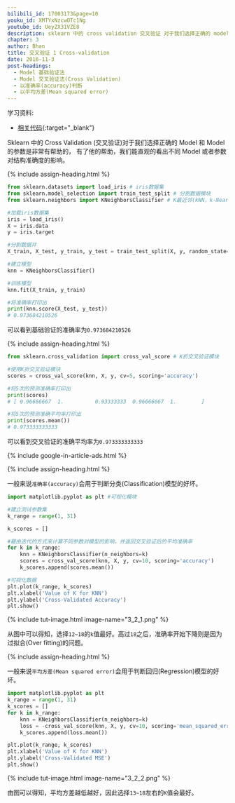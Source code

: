 ```yaml
---
bilibili_id: 17003173&page=10
youku_id: XMTYxNzcwOTc1Ng
youtube_id: UeyZX31VZE8
description: sklearn 中的 cross validation 交叉验证 对于我们选择正确的 model 和model 的参数是非常有帮助的. 有了他的帮助, 我们能直观的看出不同 model 或者参数对结构准确度的影响. 
chapter: 3
author: Bhan
title: 交叉验证 1 Cross-validation
date: 2016-11-3
post-headings:
  - Model 基础验证法
  - Model 交叉验证法(Cross Validation)
  - 以准确率(accuracy)判断
  - 以平均方差(Mean squared error)
---
```



学习资料:
  * [相关代码](https://github.com/unitytutorial/tutorials/tree/master/sklearnTUT/sk8_cross_validation){:target="_blank"}
  

Sklearn 中的 Cross Validation (交叉验证)对于我们选择正确的 Model 和 Model 的参数是非常有帮助的，
有了他的帮助，我们能直观的看出不同 Model 或者参数对结构准确度的影响。


{% include assign-heading.html %}



```python
from sklearn.datasets import load_iris # iris数据集
from sklearn.model_selection import train_test_split # 分割数据模块
from sklearn.neighbors import KNeighborsClassifier # K最近邻(kNN，k-NearestNeighbor)分类算法

#加载iris数据集
iris = load_iris()
X = iris.data
y = iris.target

#分割数据并
X_train, X_test, y_train, y_test = train_test_split(X, y, random_state=4)

#建立模型
knn = KNeighborsClassifier()

#训练模型
knn.fit(X_train, y_train)

#将准确率打印出
print(knn.score(X_test, y_test))
# 0.973684210526
```

可以看到基础验证的准确率为`0.973684210526`

{% include assign-heading.html %}

```python
from sklearn.cross_validation import cross_val_score # K折交叉验证模块

#使用K折交叉验证模块
scores = cross_val_score(knn, X, y, cv=5, scoring='accuracy')

#将5次的预测准确率打印出
print(scores)
# [ 0.96666667  1.          0.93333333  0.96666667  1.        ]

#将5次的预测准确平均率打印出
print(scores.mean())
# 0.973333333333
```

可以看到交叉验证的准确平均率为`0.973333333333`

{% include google-in-article-ads.html %}

{% include assign-heading.html %}

一般来说`准确率(accuracy)`会用于判断分类(Classification)模型的好坏。

```python
import matplotlib.pyplot as plt #可视化模块

#建立测试参数集
k_range = range(1, 31)

k_scores = []

#藉由迭代的方式来计算不同参数对模型的影响，并返回交叉验证后的平均准确率
for k in k_range:
    knn = KNeighborsClassifier(n_neighbors=k)
    scores = cross_val_score(knn, X, y, cv=10, scoring='accuracy')
    k_scores.append(scores.mean())

#可视化数据
plt.plot(k_range, k_scores)
plt.xlabel('Value of K for KNN')
plt.ylabel('Cross-Validated Accuracy')
plt.show()
```

{% include tut-image.html image-name="3_2_1.png" %}

从图中可以得知，选择`12~18`的`k`值最好。高过`18`之后，准确率开始下降则是因为过拟合(Over fitting)的问题。

{% include assign-heading.html %}

一般来说`平均方差(Mean squared error)`会用于判断回归(Regression)模型的好坏。

```python
import matplotlib.pyplot as plt
k_range = range(1, 31)
k_scores = []
for k in k_range:
    knn = KNeighborsClassifier(n_neighbors=k)
    loss = -cross_val_score(knn, X, y, cv=10, scoring='mean_squared_error')
    k_scores.append(loss.mean())

plt.plot(k_range, k_scores)
plt.xlabel('Value of K for KNN')
plt.ylabel('Cross-Validated MSE')
plt.show()
```

{% include tut-image.html image-name="3_2_2.png" %}

由图可以得知，平均方差越低越好，因此选择`13~18`左右的`K`值会最好。